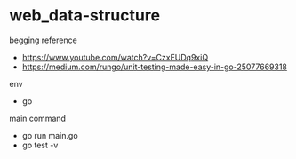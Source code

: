 # web_data-structure

begging reference 
- https://www.youtube.com/watch?v=CzxEUDq9xiQ
- https://medium.com/rungo/unit-testing-made-easy-in-go-25077669318

env
- go

main command
- go run main.go
- go test -v